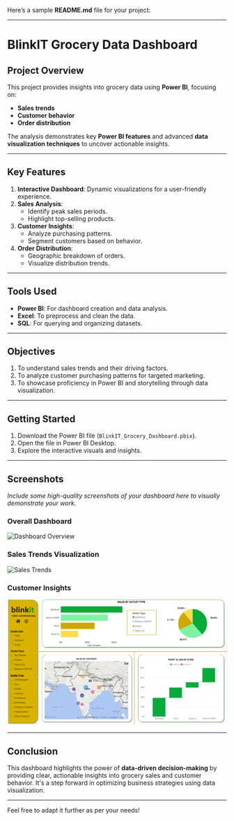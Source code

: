 Here’s a sample **README.md** file for your project:

---

# **BlinkIT Grocery Data Dashboard**

## **Project Overview**
This project provides insights into grocery data using **Power BI**, focusing on:
- **Sales trends**
- **Customer behavior**
- **Order distribution**

The analysis demonstrates key **Power BI features** and advanced **data visualization techniques** to uncover actionable insights.

---

## **Key Features**
1. **Interactive Dashboard**: Dynamic visualizations for a user-friendly experience.
2. **Sales Analysis**:
   - Identify peak sales periods.
   - Highlight top-selling products.
3. **Customer Insights**:
   - Analyze purchasing patterns.
   - Segment customers based on behavior.
4. **Order Distribution**:
   - Geographic breakdown of orders.
   - Visualize distribution trends.

---

## **Tools Used**
- **Power BI**: For dashboard creation and data analysis.
- **Excel**: To preprocess and clean the data.
- **SQL**: For querying and organizing datasets.

---

## **Objectives**
1. To understand sales trends and their driving factors.
2. To analyze customer purchasing patterns for targeted marketing.
3. To showcase proficiency in Power BI and storytelling through data visualization.

---

## **Getting Started**
1. Download the Power BI file (`BlinkIT_Grocery_Dashboard.pbix`).
2. Open the file in Power BI Desktop.
3. Explore the interactive visuals and insights.

---

## **Screenshots**
*Include some high-quality screenshots of your dashboard here to visually demonstrate your work.*


### **Overall Dashboard**
![Dashboard Overview](Screenshot/1.png "Dashboard Overview")

### **Sales Trends Visualization**
![Sales Trends](Screenshot/2(1).png "Sales Trends Visualization")

### **Customer Insights**
![ Insights](Screenshot/3.png "Customer Insights")


---

## **Conclusion**
This dashboard highlights the power of **data-driven decision-making** by providing clear, actionable insights into grocery sales and customer behavior. It's a step forward in optimizing business strategies using data visualization.

---

Feel free to adapt it further as per your needs!

